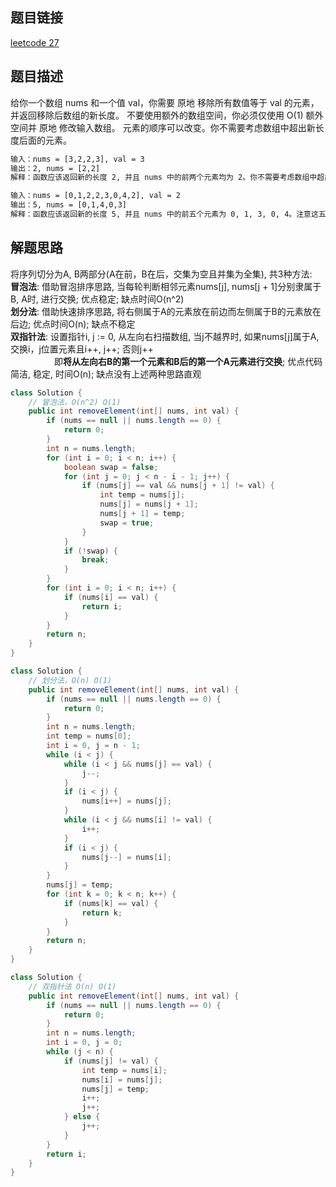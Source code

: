 ## 题目链接

[leetcode 27](https://leetcode.cn/problems/remove-element/submissions/)

## 题目描述

给你一个数组 nums 和一个值 val，你需要 原地 移除所有数值等于 val 的元素，并返回移除后数组的新长度。
不要使用额外的数组空间，你必须仅使用 O(1) 额外空间并 原地 修改输入数组。
元素的顺序可以改变。你不需要考虑数组中超出新长度后面的元素。

```html
输入：nums = [3,2,2,3], val = 3
输出：2, nums = [2,2]
解释：函数应该返回新的长度 2, 并且 nums 中的前两个元素均为 2。你不需要考虑数组中超出新长度后面的元素。例如，函数返回的新长度为 2 ，而 nums = [2,2,3,3] 或 nums = [2,2,0,0]，也会被视作正确答案。

输入：nums = [0,1,2,2,3,0,4,2], val = 2
输出：5, nums = [0,1,4,0,3]
解释：函数应该返回新的长度 5, 并且 nums 中的前五个元素为 0, 1, 3, 0, 4。注意这五个元素可为任意顺序。你不需要考虑数组中超出新长度后面的元素
```

## 解题思路

将序列切分为A, B两部分(A在前，B在后，交集为空且并集为全集), 共3种方法:  
**冒泡法**: 借助冒泡排序思路, 当每轮判断相邻元素nums[j], nums[j + 1]分别隶属于B, A时, 进行交换; 优点稳定; 缺点时间O(n^2)  
**划分法**: 借助快速排序思路, 将右侧属于A的元素放在前边而左侧属于B的元素放在后边; 优点时间O(n); 缺点不稳定  
**双指针法**: 设置指针i, j := 0, 从左向右扫描数组, 当j不越界时, 如果nums[j]属于A, 交换i，j位置元素且i++, j++; 否则j++  
　　　　　即**将从左向右B的第一个元素和B后的第一个A元素进行交换**; 优点代码简洁, 稳定, 时间O(n); 缺点没有上述两种思路直观


```JAVA
class Solution {
    // 冒泡法，O(n^2) O(1)
    public int removeElement(int[] nums, int val) {
        if (nums == null || nums.length == 0) {
            return 0;
        }
        int n = nums.length;
        for (int i = 0; i < n; i++) {
            boolean swap = false;
            for (int j = 0; j < n - i - 1; j++) {
                if (nums[j] == val && nums[j + 1] != val) {
                    int temp = nums[j];
                    nums[j] = nums[j + 1];
                    nums[j + 1] = temp;
                    swap = true;
                }
            }
            if (!swap) {
                break;
            }
        }
        for (int i = 0; i < n; i++) {
            if (nums[i] == val) {
                return i;
            }
        }
        return n;
    }
}
```
```JAVA
class Solution {
    // 划分法，O(n) O(1)
    public int removeElement(int[] nums, int val) {
        if (nums == null || nums.length == 0) {
            return 0;
        }
        int n = nums.length;
        int temp = nums[0];
        int i = 0, j = n - 1;
        while (i < j) {
            while (i < j && nums[j] == val) {
                j--;
            }
            if (i < j) {
                nums[i++] = nums[j];
            }
            while (i < j && nums[i] != val) {
                i++;
            }
            if (i < j) {
                nums[j--] = nums[i];
            }
        }
        nums[j] = temp;
        for (int k = 0; k < n; k++) {
            if (nums[k] == val) {
                return k;
            }
        }
        return n;
    }
}
```
```JAVA
class Solution {
    // 双指针法 O(n) O(1)
    public int removeElement(int[] nums, int val) {
        if (nums == null || nums.length == 0) {
            return 0;
        }
        int n = nums.length;
        int i = 0, j = 0;
        while (j < n) {
            if (nums[j] != val) {
                int temp = nums[i];
                nums[i] = nums[j];
                nums[j] = temp;
                i++;
                j++;
            } else {
                j++;
            }
        }
        return i;
    }
}
```

